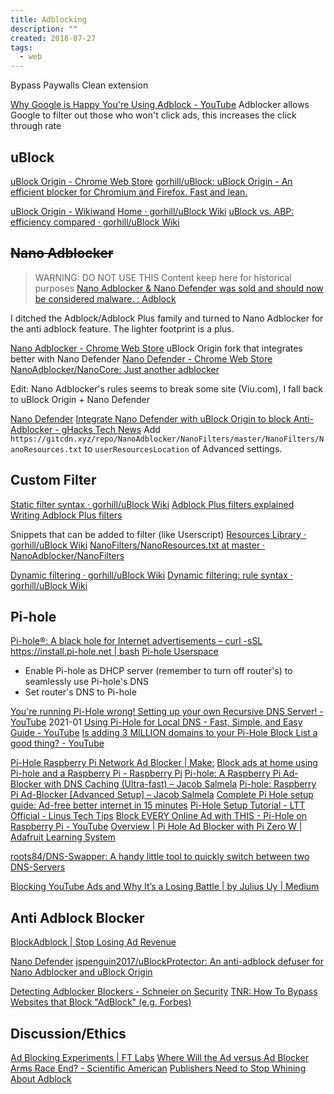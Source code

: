 ```yaml
---
title: Adblocking
description: ""
created: 2018-07-27
tags:
  - web
---
```


Bypass Paywalls Clean extension

[Why Google is Happy You're Using Adblock - YouTube](https://www.youtube.com/watch?v=owoAcHOAPmE)
Adblocker allows Google to filter out those who won't click ads, this increases the click through rate

## uBlock

[uBlock Origin - Chrome Web Store](https://chrome.google.com/webstore/detail/ublock-origin/cjpalhdlnbpafiamejdnhcphjbkeiagm?hl=en)
[gorhill/uBlock: uBlock Origin - An efficient blocker for Chromium and Firefox. Fast and lean.](https://github.com/gorhill/uBlock)

[uBlock Origin - Wikiwand](https://www.wikiwand.com/en/UBlock_Origin)
[Home · gorhill/uBlock Wiki](https://github.com/gorhill/uBlock/wiki)
[uBlock vs. ABP: efficiency compared · gorhill/uBlock Wiki](https://github.com/gorhill/uBlock/wiki/uBlock-vs.-ABP:-efficiency-compared)

## ~~Nano Adblocker~~

> WARNING: DO NOT USE THIS
> Content keep here for historical purposes
> [Nano Adblocker & Nano Defender was sold and should now be considered malware. : Adblock](https://www.reddit.com/r/Adblock/comments/jc447f/nano_adblocker_nano_defender_was_sold_and_should/)

I ditched the Adblock/Adblock Plus family and turned to Nano Adblocker for the anti adblock feature. The lighter footprint is a plus.

[Nano Adblocker - Chrome Web Store](https://chrome.google.com/webstore/detail/nano-adblocker/gabbbocakeomblphkmmnoamkioajlkfo) uBlock Origin fork that integrates better with Nano Defender
[Nano Defender - Chrome Web Store](https://chrome.google.com/webstore/detail/nano-defender/ggolfgbegefeeoocgjbmkembbncoadlb)
[NanoAdblocker/NanoCore: Just another adblocker](https://github.com/NanoAdblocker/NanoCore)

Edit: Nano Adblocker's rules seems to break some site (Viu.com), I fall back to uBlock Origin + Nano Defender

[Nano Defender](https://jspenguin2017.github.io/uBlockProtector/#extra-installation-steps-for-ublock-origin)
[Integrate Nano Defender with uBlock Origin to block Anti-Adblocker - gHacks Tech News](https://www.ghacks.net/2019/02/15/integrate-nano-defender-with-ublock-origin-to-block-anti-adblocker/)
Add `https://gitcdn.xyz/repo/NanoAdblocker/NanoFilters/master/NanoFilters/NanoResources.txt` to `userResourcesLocation` of Advanced settings.

## Custom Filter

[Static filter syntax · gorhill/uBlock Wiki](https://github.com/gorhill/uBlock/wiki/Static-filter-syntax)
[Adblock Plus filters explained](https://adblockplus.org/filter-cheatsheet)
[Writing Adblock Plus filters](https://adblockplus.org/en/filters)

Snippets that can be added to filter (like Userscript)
[Resources Library · gorhill/uBlock Wiki](https://github.com/gorhill/uBlock/wiki/Resources-Library)
[NanoFilters/NanoResources.txt at master · NanoAdblocker/NanoFilters](https://github.com/NanoAdblocker/NanoFilters/blob/master/NanoFiltersSource/NanoResources.txt)

[Dynamic filtering · gorhill/uBlock Wiki](https://github.com/gorhill/uBlock/wiki/Dynamic-filtering)
[Dynamic filtering: rule syntax · gorhill/uBlock Wiki](https://github.com/gorhill/uBlock/wiki/Dynamic-filtering:-rule-syntax)

## Pi-hole

[Pi-hole®: A black hole for Internet advertisements – curl -sSL https://install.pi-hole.net | bash](https://pi-hole.net/)
[Pi-hole Userspace](https://discourse.pi-hole.net/)

- Enable Pi-hole as DHCP server (remember to turn off router's) to seamlessly use Pi-hole's DNS
- Set router's DNS to Pi-hole

[You're running Pi-Hole wrong! Setting up your own Recursive DNS Server! - YouTube](https://www.youtube.com/watch?v=FnFtWsZ8IP0) 2021-01
[Using Pi-Hole for Local DNS - Fast, Simple, and Easy Guide - YouTube](https://www.youtube.com/watch?v=kKsHo6r4_rc)
[Is adding 3 MILLION domains to your Pi-Hole Block List a good thing? - YouTube](https://www.youtube.com/watch?v=0wpn3rXTe0g)

[Pi-Hole Raspberry Pi Network Ad Blocker | Make:](https://makezine.com/projects/raspberry-pi-network-ad-blocker/)
[Block ads at home using Pi-hole and a Raspberry Pi - Raspberry Pi](https://www.raspberrypi.org/blog/pi-hole-raspberry-pi/)
[Pi-hole: A Raspberry Pi Ad-Blocker with DNS Caching (Ultra-fast) – Jacob Salmela](https://jacobsalmela.com/2014/06/11/raspberry-pi-block-ads-adtrap/)
[Pi-hole: Raspberry Pi Ad-Blocker [Advanced Setup] – Jacob Salmela](https://jacobsalmela.com/2014/09/26/raspberry-pi-ad-blocker-advanced-setup/)
[Complete Pi Hole setup guide: Ad-free better internet in 15 minutes](https://www.smarthomebeginner.com/pi-hole-setup-guide/)
[Pi-Hole Setup Tutorial - LTT Official - Linus Tech Tips](https://linustechtips.com/main/topic/1094810-pi-hole-setup-tutorial/)
[Block EVERY Online Ad with THIS - Pi-Hole on Raspberry Pi - YouTube](https://www.youtube.com/watch?v=KBXTnrD_Zs4)
[Overview | Pi Hole Ad Blocker with Pi Zero W | Adafruit Learning System](https://learn.adafruit.com/pi-hole-ad-blocker-with-pi-zero-w?view=all)

[roots84/DNS-Swapper: A handy little tool to quickly switch between two DNS-Servers](https://github.com/roots84/DNS-Swapper)

[Blocking YouTube Ads and Why It’s a Losing Battle | by Julius Uy | Medium](https://medium.com/@julius.uy/blocking-youtube-ads-and-why-its-a-losing-battle-cd9f1caff9ca)

## Anti Adblock Blocker

[BlockAdblock | Stop Losing Ad Revenue](https://www.blockadblock.com/)

[Nano Defender](https://jspenguin2017.github.io/uBlockProtector/)
[jspenguin2017/uBlockProtector: An anti-adblock defuser for Nano Adblocker and uBlock Origin](https://github.com/jspenguin2017/uBlockProtector)

[Detecting Adblocker Blockers - Schneier on Security](https://www.schneier.com/blog/archives/2018/01/detecting_adblo.html)
[TNR: How To Bypass Websites that Block "AdBlock" (e.g. Forbes)](http://technewsreporter.blogspot.com/2015/12/how-to-bypass-websites-that-block-ad.html)

## Discussion/Ethics

[Ad Blocking Experiments | FT Labs](https://labs.ft.com/2017/02/ad-blocking-experiments)
[Where Will the Ad versus Ad Blocker Arms Race End? - Scientific American](https://www.scientificamerican.com/article/where-will-the-ad-versus-ad-blocker-arms-race-end/)
[Publishers Need to Stop Whining About Adblock](https://www.makeuseof.com/tag/publishers-need-stop-whining-adblock/)

